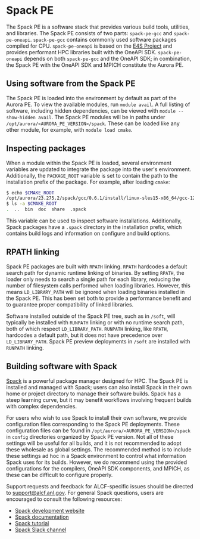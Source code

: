 # Spack PE

The Spack PE is a software stack that provides various build tools, utilities, and libraries. The Spack PE consists of two parts: `spack-pe-gcc` and `spack-pe-oneapi`. `spack-pe-gcc` contains commonly used software packages compiled for CPU. `spack-pe-oneapi` is based on the [E4S Project](https://e4s-project.github.io/) and provides performant HPC libraries built with the OneAPI SDK. `spack-pe-oneapi` depends on both `spack-pe-gcc` and the OneAPI SDK; in combination, the Spack PE with the OneAPI SDK and MPICH constitute the Aurora PE.

## Using software from the Spack PE

The Spack PE is loaded into the environment by default as part of the Aurora PE. To view the available modules, run `module avail`. A full listing of software, including hidden dependencies, can be viewed with `module --show-hidden avail`. The Spack PE modules will be in paths under `/opt/aurora/<AURORA_PE_VERSION>/spack`. These can be loaded like any other module, for example, with `module load cmake`.

## Inspecting packages

When a module within the Spack PE is loaded, several environment variables are updated to integrate the package into the user's environment. Additionally, the `PACKAGE_ROOT` variable is set to contain the path to the installation prefix of the package. For example, after loading `cmake`:

```bash
$ echo $CMAKE_ROOT
/opt/aurora/23.275.2/spack/gcc/0.6.1/install/linux-sles15-x86_64/gcc-12.2.0/cmake-3.27.7-mbl7dvgbiblpavhu53h5cheyrmpaikdz
$ ls -a $CMAKE_ROOT
.  ..  bin  doc  share  .spack
```

This variable can be used to inspect software installations. Additionally, Spack packages have a `.spack` directory in the installation prefix, which contains build logs and information on configure and build options.

## RPATH linking

Spack PE packages are built with `RPATH` linking. `RPATH` hardcodes a default search path for dynamic runtime linking of binaries. By setting `RPATH`, the loader only needs to search a single path for each library, reducing the number of filesystem calls performed when loading libraries. However, this means `LD_LIBRARY_PATH` will be ignored when loading binaries installed in the Spack PE. This has been set both to provide a performance benefit and to guarantee proper compatibility of linked libraries.

Software installed outside of the Spack PE tree, such as in `/soft`, will typically be installed with `RUNPATH` linking or with no runtime search path, both of which respect `LD_LIBRARY_PATH`. `RUNPATH` linking, like `RPATH`, hardcodes a default path, but it does not have precedence over `LD_LIBRARY_PATH`. Spack PE preview deployments in `/soft` are installed with `RUNPATH` linking.

## Building software with Spack

[Spack](https://spack.io/about/) is a powerful package manager designed for HPC. The Spack PE is installed and managed with Spack; users can also install Spack in their own home or project directory to manage their software builds. Spack has a steep learning curve, but it may benefit workflows involving frequent builds with complex dependencies.

For users who wish to use Spack to install their own software, we provide configuration files corresponding to the Spack PE deployments. These configuration files can be found in `/opt/aurora/<AURORA_PE_VERSION>/spack` in `config` directories organized by Spack PE version. Not all of these settings will be useful for all builds, and it is not recommended to adopt these wholesale as global settings. The recommended method is to include these settings ad hoc in a Spack environment to control what information Spack uses for its builds. However, we do recommend using the provided configurations for the compilers, OneAPI SDK components, and MPICH, as these can be difficult to configure properly.

Support requests and feedback for ALCF-specific issues should be directed to [support@alcf.anl.gov](mailto:support@alcf.anl.gov). For general Spack questions, users are encouraged to consult the following resources:

- [Spack development website](https://github.com/spack/spack)
- [Spack documentation](https://spack.readthedocs.io/en/latest/index.html)
- [Spack tutorial](https://spack-tutorial.readthedocs.io/en/latest)
- [Spack Slack channel](https://slack.spack.io)
